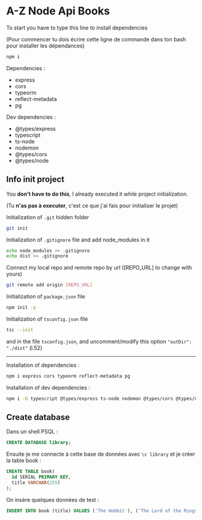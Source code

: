 # A-Z Node Api Books
To start you have to type this line to install dependencies

(Pour commencer tu dois écrire cette ligne de commande dans ton bash pour installer les dépendances)

```bash
npm i
```

Dependencies : 
- express 
- cors
- typeorm 
- reflect-metadata 
- pg
  
Dev dependencies : 
- @types/express 
- typescript 
- ts-node
- nodemon
- @types/cors
- @types/node 

## Info init project
You __don't have to do this__, I already executed it while project initialization.

(Tu __n'as pas à executer__, c'est ce que j'ai fais pour initialiser le projet)

Initialization of `.git` hidden folder

```bash
git init
```

Initialization of `.gitignore` file and add node_modules in it

```bash
echo node_modules >> .gitignore
echo dist >> .gitignore
```

Connect my local repo and remote repo by url ([REPO_URL] to change with yours)

```bash
git remote add origin [REPO_URL]
```

Initialization of `package.json` file

```bash
npm init -y
```

Initialization of `tsconfig.json` file

```bash
tsc --init
```
and in the file `tsconfig.json`, and uncomment/modify this option `"outDir": "./dist"` (l.52)

---
Installation of dependencies : 
```bash
npm i express cors typeorm reflect-metadata pg
```

Installation of dev dependencies : 
```bash
npm i -D typescript @types/express ts-node nodemon @types/cors @types/node 
```
## Create database 

Dans un shell PSQL : 

```sql
CREATE DATABASE library;
```

Ensuite je me connecte à cette base de données avec `\c library` et je créer la table book : 
```sql
CREATE TABLE book(
  id SERIAL PRIMARY KEY,
  title VARCHAR(255)
);
```

On insère quelques données de test :
```sql
INSERT INTO book (title) VALUES ('The Hobbit'), ('The Lord of the Rings');
```